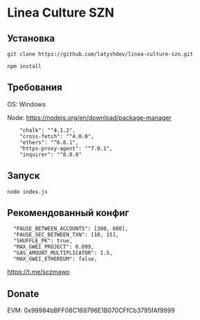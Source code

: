 # Linea Culture SZN

## Установка
```git clone https://github.com/latyshdev/linea-culture-szn.git```

```npm install```

## Требования
OS: Windows

Node: https://nodejs.org/en/download/package-manager

```
    "chalk": "^4.1.2",
    "cross-fetch": "^4.0.0",
    "ethers": "^6.8.1",
    "https-proxy-agent": "^7.0.1",
    "inquirer": "^8.0.0"
```

## Запуск
```node index.js```

## Рекомендованный конфиг
```
  "PAUSE_BETWEEN_ACCOUNTS": [300, 600],
  "PAUSE_SEC_BETWEEN_TXN": [10, 15],
  "SHUFFLE_PK": true,
  "MAX_GWEI_PROJECT": 0.099,
  "GAS_AMOUNT_MULTIPLICATOR": 1.5,
  "MAX_GWEI_ETHEREUM": false,
```

https://t.me/sczmawo

## Donate
EVM: 0x99984bBFF08C169796E1B070CFfCb3795fAf9999